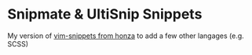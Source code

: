 Snipmate & UltiSnip Snippets
============================

My version of [vim-snippets from honza](https://github.com/honza/vim-snippets) to add a few other langages (e.g. SCSS)
